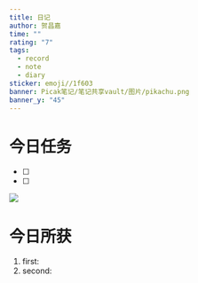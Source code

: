 ```yaml
---
title: 日记
author: 贺昌嘉
time: ""
rating: "7"
tags:
  - record
  - note
  - diary
sticker: emoji//1f603
banner: Picak笔记/笔记共享vault/图片/pikachu.png
banner_y: "45"
---
```

# 今日任务
- [ ]  
- [ ]  

![](https://www.youtube.com/watch?v=NnTvZWp5Q7o)

# 今日所获
1. first:
2. second:


